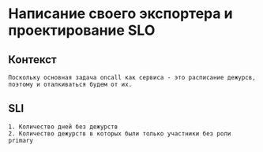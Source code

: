 # Написание своего экспортера и проектирование SLO

## Контекст
    Поскольку основная задача oncall как сервиса - это расписание дежурсв, поэтому и оталкиваться будем от их.
    
    
## SLI
    1. Количество дней без дежурств
    2. Количество дежурств в которых были только участники без роли primary
